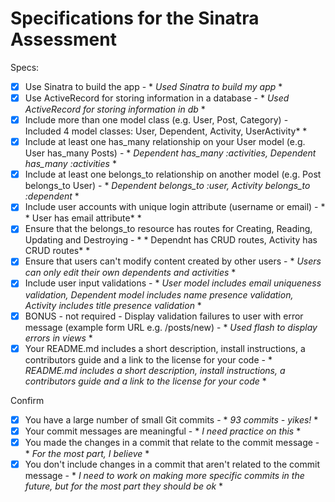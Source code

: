 # Specifications for the Sinatra Assessment

Specs:
- [x] Use Sinatra to build the app - * *Used Sinatra to build my app* *
- [x] Use ActiveRecord for storing information in a database - * *Used ActiveRecord for storing information in db* *
- [x] Include more than one model class (e.g. User, Post, Category) - Included 4 model classes: User, Dependent, Activity, UserActivity* *
- [x] Include at least one has_many relationship on your User model (e.g. User has_many Posts) - * *Dependent has_many :activities, Dependent has_many :activities* *
- [x] Include at least one belongs_to relationship on another model (e.g. Post belongs_to User) - * *Dependent belongs_to :user, Activity belongs_to :dependent* *
- [x] Include user accounts with unique login attribute (username or email) - * * User has email attribute* *
- [x] Ensure that the belongs_to resource has routes for Creating, Reading, Updating and Destroying - * * Dependnt has CRUD routes, Activity has CRUD routes* *
- [x] Ensure that users can't modify content created by other users - * *Users can only edit their own dependents and activities* *
- [x] Include user input validations - * *User model includes email uniqueness validation, Dependent model includes name presence validation, Activity includes title presence validation* *
- [x] BONUS - not required - Display validation failures to user with error message (example form URL e.g. /posts/new) - * *Used flash to display errors in views* *
- [x] Your README.md includes a short description, install instructions, a contributors guide and a link to the license for your code - * *README.md includes a short description, install instructions, a contributors guide and a link to the license for your code* *

Confirm
- [x] You have a large number of small Git commits - * *93 commits - yikes!* *
- [x] Your commit messages are meaningful - * *I need practice on this* *
- [x] You made the changes in a commit that relate to the commit message - * *For the most part, I believe* *
- [x] You don't include changes in a commit that aren't related to the commit message - * *I need to work on making more specific commits in the future, but for the most part they should be ok* *

